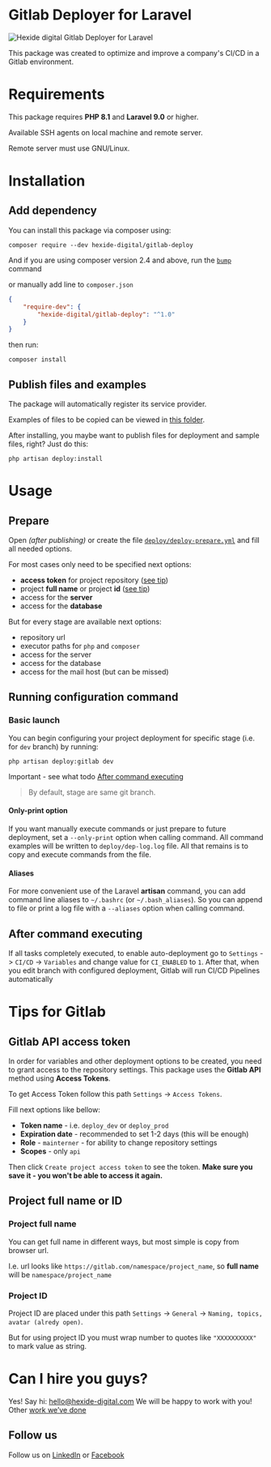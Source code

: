 # Gitlab Deployer for Laravel

![Hexide digital Gitlab Deployer for Laravel](https://preview.dragon-code.pro/Hexide-digital/Gitlab-Deployer-for-Laravel.svg?background=0b0b69&mode=dark)

This package was created to optimize and improve a company's CI/CD in a Gitlab environment.

# Requirements

This package requires **PHP 8.1** and **Laravel 9.0** or higher.

Available SSH agents on local machine and remote server.

Remote server must use GNU/Linux.

# Installation

## Add dependency 

You can install this package via composer using:

```shell
composer require --dev hexide-digital/gitlab-deploy
```

And if you are using composer version 2.4 and above, run the [`bump`](https://php.watch/articles/composer-bump) command

or manually add line to `composer.json`

```json
{
    "require-dev": {
        "hexide-digital/gitlab-deploy": "^1.0"
    }
}
```

then run:

```shell
composer install
```

## Publish files and examples

The package will automatically register its service provider.

Examples of files to be copied can be viewed in
[this folder](https://github.com/hexidedigital/laravel-gitlab-deploy/tree/master/examples).

After installing, you maybe want to publish files for deployment and sample files, right? Just do this:

```shell
php artisan deploy:install
```

# Usage

## Prepare

Open _(after publishing)_ or create the file
[`deploy/deploy-prepare.yml`](https://github.com/hexidedigital/laravel-gitlab-deploy/blob/master/examples/deploy-prepare.example.yml)
and fill all needed options.

For most cases only need to be specified next options:

- **access token** for project repository ([see tip](#gitlab-api-access-token))
- project **full name** or project **id** ([see tip](#project-full-name-or-id))
- access for the **server**
- access for the **database**

But for every stage are available next options:

- repository url
- executor paths for `php` and `composer`
- access for the server
- access for the database
- access for the mail host (but can be missed)

## Running configuration command

### Basic launch

You can begin configuring your project deployment for specific stage (i.e. for `dev` branch) by running:

```shell
php artisan deploy:gitlab dev
```

Important - see what todo [After command executing](#after-command-executing)

> By default, stage are same git branch.

#### Only-print option

If you want manually execute commands or just prepare to future deployment, set a `--only-print` option when calling
command. All command examples will be written to `deploy/dep-log.log` file. All that remains is to copy and execute
commands from the file.

#### Aliases

For more convenient use of the Laravel **artisan** command, you can add command line aliases to `~/.bashrc`
(or `~/.bash_aliases`). So you can append to file or print a log file with a `--aliases` option when calling command.

## After command executing

If all tasks completely executed, to enable auto-deployment go to
`Settings` -> `CI/CD` -> `Variables` and change value for `CI_ENABLED` to `1`. After that, when you edit
branch with configured deployment, Gitlab will run CI/CD Pipelines automatically

# Tips for Gitlab

## Gitlab API access token

In order for variables and other deployment options to be created, you need to grant access to the repository settings.
This package uses the **Gitlab API** method using **Access Tokens**.

To get Access Token follow this path `Settings` -> `Access Tokens`.

Fill next options like bellow:

- **Token name** - i.e. `deploy_dev` or `deploy_prod`
- **Expiration date** - recommended to set 1-2 days (this will be enough)
- **Role** - `mainterner` - for ability to change repository settings
- **Scopes** - only `api`

Then click `Create project access token` to see the token. **Make sure you save it - you won't be able to access it
again.**

## Project full name or ID

### Project full name

You can get full name in different ways, but most simple is copy from browser url.

I.e. url looks like `https://gitlab.com/namespace/project_name`, so **full name** will be `namespace/project_name`

### Project ID

Project ID are placed under this path `Settings` -> `General` -> `Naming, topics, avatar (alredy open)`.

But for using project ID you must wrap number to quotes like `"XXXXXXXXXX"` to mark value as string.

# Can I hire you guys?

Yes! Say hi: [hello@hexide-digital.com](mailto:hello@hexide-digital.com)
We will be happy to work with you! Other [work we’ve done](https://hexide-digital.com)

## Follow us

Follow us on [LinkedIn](https://www.linkedin.com/company/hexide-digital)
or [Facebook](https://www.facebook.com/hexide.digital)
